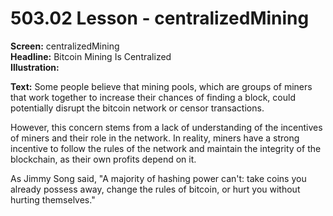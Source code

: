 # 503.02 Lesson - centralizedMining

**Screen:** centralizedMining\
**Headline:** Bitcoin Mining Is Centralized\
**Illustration:**

**Text:** Some people believe that mining pools, which are groups of miners that work together to increase their chances of finding a block, could potentially disrupt the bitcoin network or censor transactions.&#x20;

However, this concern stems from a lack of understanding of the incentives of miners and their role in the network. In reality, miners have a strong incentive to follow the rules of the network and maintain the integrity of the blockchain, as their own profits depend on it.&#x20;

As Jimmy Song said, "A majority of hashing power can't: take coins you already possess away, change the rules of bitcoin, or hurt you without hurting themselves."
